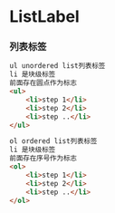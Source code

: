 # ListLabel

### 列表标签
```html
ul unordered list列表标签
li 是块级标签
前面存在圆点作为标志
<ul>
    <li>step 1</li>
    <li>step 2</li>
    <li>step ..</li>
</ul>
```

```html
ol ordered list列表标签
li 是块级标签
前面存在序号作为标志
<ol>
    <li>step 1</li>
    <li>step 2</li>
    <li>step ..</li>
</ol>
```